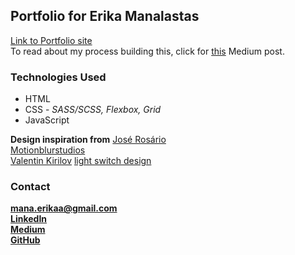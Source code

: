 ## Portfolio for Erika Manalastas

[Link to Portfolio site](https://erikamanalastas.netlify.app/)<br>
To read about my process building this, click for [this](https://medium.com/@erikaangela4/new-portfolio-site-finished-3f31ffa74c95) Medium post.

### Technologies Used

- HTML
- CSS - _SASS/SCSS, Flexbox, Grid_
- JavaScript

**Design inspiration from**
[José Rosário](https://codepen.io/JoseRosario/pen/wpxGeE)<br>
[Motionblurstudios](https://dribbble.com/shots/14217573-Wine-tasting-conclusion)<br>
[Valentin Kirilov](https://dribbble.com/shots/3124841-Citibank-Spot-Animations-Coffee)
[light switch design](https://www.123rf.com/photo_178872484_light-switch-clip-art-vector-illustration.html?vti=o8iv2bekohrr33lgnb-1-84)

### Contact

**mana.erikaa@gmail.com**<br>
**[LinkedIn](https://www.linkedin.com/in/erika-manalastas/)**<br>
**[Medium](https://medium.com/@erikaangela4)**<br>
**[GitHub](https://github.com/erikaangela)**
